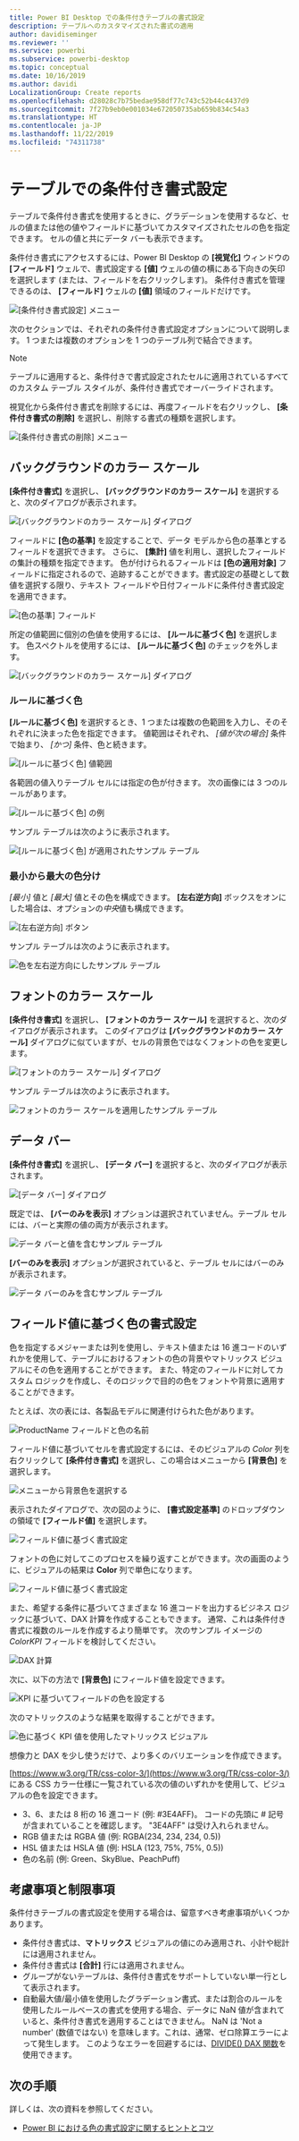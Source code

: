 ```yaml
---
title: Power BI Desktop での条件付きテーブルの書式設定
description: テーブルへのカスタマイズされた書式の適用
author: davidiseminger
ms.reviewer: ''
ms.service: powerbi
ms.subservice: powerbi-desktop
ms.topic: conceptual
ms.date: 10/16/2019
ms.author: davidi
LocalizationGroup: Create reports
ms.openlocfilehash: d28028c7b75bedae958df77c743c52b44c4437d9
ms.sourcegitcommit: 7f27b9eb0e001034e672050735ab659b834c54a3
ms.translationtype: HT
ms.contentlocale: ja-JP
ms.lasthandoff: 11/22/2019
ms.locfileid: "74311738"
---
```

# <a name="conditional-formatting-in-tables"></a>テーブルでの条件付き書式設定 
テーブルで条件付き書式を使用するときに、グラデーションを使用するなど、セルの値または他の値やフィールドに基づいてカスタマイズされたセルの色を指定できます。 セルの値と共にデータ バーも表示できます。 

条件付き書式にアクセスするには、Power BI Desktop の **[視覚化]** ウィンドウの **[フィールド]** ウェルで、書式設定する **[値]** ウェルの値の横にある下向きの矢印を選択します (または、フィールドを右クリックします)。 条件付き書式を管理できるのは、 **[フィールド]** ウェルの **[値]** 領域のフィールドだけです。

![[条件付き書式設定] メニュー](media/desktop-conditional-table-formatting/table-formatting-0-popup-menu.png)

次のセクションでは、それぞれの条件付き書式設定オプションについて説明します。 1 つまたは複数のオプションを 1 つのテーブル列で結合できます。

> [!NOTE]
> テーブルに適用すると、条件付きで書式設定されたセルに適用されているすべてのカスタム テーブル スタイルが、条件付き書式でオーバーライドされます。

視覚化から条件付き書式を削除するには、再度フィールドを右クリックし、 **[条件付き書式の削除]** を選択し、削除する書式の種類を選択します。

![[条件付き書式の削除] メニュー](media/desktop-conditional-table-formatting/table-formatting-1-remove.png)

## <a name="background-color-scales"></a>バックグラウンドのカラー スケール

**[条件付き書式]** を選択し、 **[バックグラウンドのカラー スケール]** を選択すると、次のダイアログが表示されます。

![[バックグラウンドのカラー スケール] ダイアログ](media/desktop-conditional-table-formatting/table-formatting-1-default-dialog.png)

フィールドに **[色の基準]** を設定することで、データ モデルから色の基準とするフィールドを選択できます。 さらに、 **[集計]** 値を利用し、選択したフィールドの集計の種類を指定できます。 色が付けられるフィールドは **[色の適用対象]** フィールドに指定されるので、追跡することができます。書式設定の基礎として数値を選択する限り、テキスト フィールドや日付フィールドに条件付き書式設定を適用できます。

![[色の基準] フィールド](media/desktop-conditional-table-formatting/table-formatting-1-apply-color-to.png)

所定の値範囲に個別の色値を使用するには、 **[ルールに基づく色]** を選択します。 色スペクトルを使用するには、 **[ルールに基づく色]** のチェックを外します。 

![[バックグラウンドのカラー スケール] ダイアログ](media/desktop-conditional-table-formatting/table-formatting-1-color-by-rules-dialog.png)

### <a name="color-by-rules"></a>ルールに基づく色

**[ルールに基づく色]** を選択するとき、1 つまたは複数の色範囲を入力し、そのそれぞれに決まった色を指定できます。  値範囲はそれぞれ、 *[値が次の場合]* 条件で始まり、 *[かつ]* 条件、色と続きます。

![[ルールに基づく色] 値範囲](media/desktop-conditional-table-formatting/table-formatting-1-color-by-rules-if-value.png)

各範囲の値入りテーブル セルには指定の色が付きます。 次の画像には 3 つのルールがあります。

![[ルールに基づく色] の例](media/desktop-conditional-table-formatting/table-formatting-1-color-by-rules.png)

サンプル テーブルは次のように表示されます。

![[ルールに基づく色] が適用されたサンプル テーブル](media/desktop-conditional-table-formatting/table-formatting-1-color-by-rules-table.png)


### <a name="color-minimum-to-maximum"></a>最小から最大の色分け

*[最小]* 値と *[最大]* 値とその色を構成できます。 **[左右逆方向]** ボックスをオンにした場合は、オプションの*中央*値も構成できます。

![[左右逆方向] ボタン](media/desktop-conditional-table-formatting/table-formatting-1-diverging.png)

サンプル テーブルは次のように表示されます。

![色を左右逆方向にしたサンプル テーブル](media/desktop-conditional-table-formatting/table-formatting-1-diverging-table.png)

## <a name="font-color-scales"></a>フォントのカラー スケール

**[条件付き書式]** を選択し、 **[フォントのカラー スケール]** を選択すると、次のダイアログが表示されます。 このダイアログは **[バックグラウンドのカラー スケール]** ダイアログに似ていますが、セルの背景色ではなくフォントの色を変更します。

![[フォントのカラー スケール] ダイアログ](media/desktop-conditional-table-formatting/table-formatting-2-diverging.png)

サンプル テーブルは次のように表示されます。

![フォントのカラー スケールを適用したサンプル テーブル](media/desktop-conditional-table-formatting/table-formatting-2-table.png)

## <a name="data-bars"></a>データ バー

**[条件付き書式]** を選択し、 **[データ バー]** を選択すると、次のダイアログが表示されます。 

![[データ バー] ダイアログ](media/desktop-conditional-table-formatting/table-formatting-3-default.png)

既定では、 **[バーのみを表示]** オプションは選択されていません。テーブル セルには、バーと実際の値の両方が表示されます。

![データ バーと値を含むサンプル テーブル](media/desktop-conditional-table-formatting/table-formatting-3-default-table.png)

**[バーのみを表示]** オプションが選択されていると、テーブル セルにはバーのみが表示されます。

![データ バーのみを含むサンプル テーブル](media/desktop-conditional-table-formatting/table-formatting-3-default-table-bars.png)

## <a name="color-formatting-by-field-value"></a>フィールド値に基づく色の書式設定

色を指定するメジャーまたは列を使用し、テキスト値または 16 進コードのいずれかを使用して、テーブルにおけるフォントの色の背景やマトリックス ビジュアルにその色を適用することができます。 また、特定のフィールドに対してカスタム ロジックを作成し、そのロジックで目的の色をフォントや背景に適用することができます。

たとえば、次の表には、各製品モデルに関連付けられた色があります。 

![ProductName フィールドと色の名前](media/desktop-conditional-table-formatting/conditional-table-formatting_01.png)

フィールド値に基づいてセルを書式設定するには、そのビジュアルの *Color* 列を右クリックして **[条件付き書式]** を選択し、この場合はメニューから **[背景色]** を選択します。 

![メニューから背景色を選択する](media/desktop-conditional-table-formatting/conditional-table-formatting_02.png)

表示されたダイアログで、次の図のように、 **[書式設定基準]** のドロップダウンの領域で **[フィールド値]** を選択します。

![フィールド値に基づく書式設定](media/desktop-conditional-table-formatting/conditional-table-formatting_03.png)

フォントの色に対してこのプロセスを繰り返すことができます。次の画面のように、ビジュアルの結果は **Color** 列で単色になります。

![フィールド値に基づく書式設定](media/desktop-conditional-table-formatting/conditional-table-formatting_04.png)

また、希望する条件に基づいてさまざまな 16 進コードを出力するビジネス ロジックに基づいて、DAX 計算を作成することもできます。 通常、これは条件付き書式に複数のルールを作成するより簡単です。 次のサンプル イメージの *ColorKPI* フィールドを検討してください。

![DAX 計算](media/desktop-conditional-table-formatting/conditional-table-formatting_05.png)

次に、以下の方法で **[背景色]** にフィールド値を設定できます。

![KPI に基づいてフィールドの色を設定する](media/desktop-conditional-table-formatting/conditional-table-formatting_06.png)

次のマトリックスのような結果を取得することができます。

![色に基づく KPI 値を使用したマトリックス ビジュアル](media/desktop-conditional-table-formatting/conditional-table-formatting_07.png)

想像力と DAX を少し使うだけで、より多くのバリエーションを作成できます。

[https://www.w3.org/TR/css-color-3/](https://www.w3.org/TR/css-color-3/) にある CSS カラー仕様に一覧されている次の値のいずれかを使用して、ビジュアルの色を設定できます。
* 3、6、または 8 桁の 16 進コード (例: #3E4AFF)。 コードの先頭に # 記号が含まれていることを確認します。 "3E4AFF" は受け入れられません。 
* RGB 値または RGBA 値 (例: RGBA(234, 234, 234, 0.5))
* HSL 値または HSLA 値 (例: HSLA (123, 75%, 75%, 0.5))
* 色の名前 (例: Green、SkyBlue、PeachPuff) 

## <a name="considerations-and-limitations"></a>考慮事項と制限事項
条件付きテーブルの書式設定を使用する場合は、留意すべき考慮事項がいくつかあります。

* 条件付き書式は、**マトリックス** ビジュアルの値にのみ適用され、小計や総計には適用されません。 
* 条件付き書式は **[合計]** 行には適用されません。
* グループがないテーブルは、条件付き書式をサポートしていない単一行として表示されます。
* 自動最大値/最小値を使用したグラデーション書式、または割合のルールを使用したルールベースの書式を使用する場合、データに NaN 値が含まれていると、条件付き書式を適用することはできません。 NaN は 'Not a number' (数値ではない) を意味します。これは、通常、ゼロ除算エラーによって発生します。 このようなエラーを回避するには、[DIVIDE() DAX 関数](https://docs.microsoft.com/dax/divide-function-dax)を使用できます。


## <a name="next-steps"></a>次の手順
詳しくは、次の資料を参照してください。  

* [Power BI における色の書式設定に関するヒントとコツ](visuals/service-tips-and-tricks-for-color-formatting.md)  

